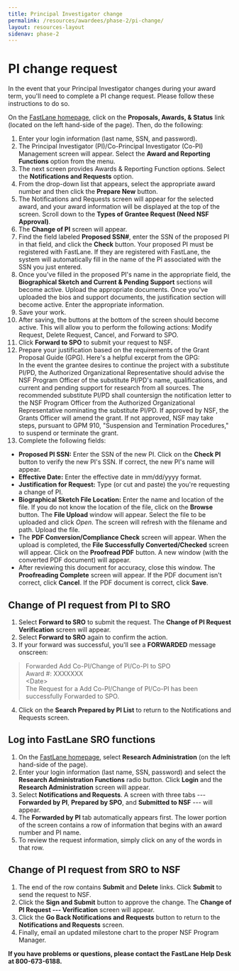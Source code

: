 ```yaml
---
title: Principal Investigator change
permalink: /resources/awardees/phase-2/pi-change/
layout: resources-layout
sidenav: phase-2
---
```


# PI change request

In the event that your Principal Investigator changes during your award term, you'll need to complete a PI change request. Please follow these instructions to do so.

On the [FastLane homepage](http://www.fastlane.nsf.gov), click on the **Proposals, Awards, & Status** link (located on the left hand-side of the page). Then, do the following:

1. Enter your login information (last name, SSN, and password).
2. The Principal Investigator (PI)/Co-Principal Investigator (Co-PI) Management screen will appear. Select the **Award and Reporting Functions** option from the menu.
3. The next screen provides Awards & Reporting Function options. Select the **Notifications and Requests** option.
4. From the drop-down list that appears, select the appropriate award number and then click the **Prepare New** button.
5. The Notifications and Requests screen will appear for the selected award, and your award information will be displayed at the top of the screen. Scroll down to the **Types of Grantee Request (Need NSF Approval)**.
6. The **Change of PI** screen will appear.
7. Find the field labeled **Proposed SSN#**, enter the SSN of the proposed PI in that field, and click the **Check** button. Your proposed PI must be registered with FastLane. If they are registered with FastLane, the system will automatically fill in the name of the PI associated with the SSN you just entered.
8. Once you've filled in the proposed PI's name in the appropriate field, the **Biographical Sketch and Current & Pending Support** sections will become active. Upload the appropriate documents. Once you've uploaded the bios and support documents, the justification section will become active. Enter the appropriate information.
9. Save your work.
10. After saving, the buttons at the bottom of the screen should become active. This will allow you to perform the following actions: Modify Request, Delete Request, Cancel, and Forward to SPO.
11. Click **Forward to SPO** to submit your request to NSF.
12. Prepare your justification based on the requirements of the Grant Proposal Guide (GPG). Here's a helpful excerpt from the GPG:  
In the event the grantee desires to continue the project with a substitute PI/PD, the Authorized Organizational Representative should advise the NSF Program Officer of the substitute PI/PD's name, qualifications, and current and pending support for research from all sources. The recommended substitute PI/PD shall countersign the notification letter to the NSF Program Officer from the Authorized Organizational Representative nominating the substitute PI/PD. If approved by NSF, the Grants Officer will amend the grant. If not approved, NSF may take steps, pursuant to GPM 910, "Suspension and Termination Procedures," to suspend or terminate the grant.  
13. Complete the following fields:  
- **Proposed PI SSN:** Enter the SSN of the new PI. Click on the **Check PI** button to verify the new PI's SSN. If correct, the new PI's name will appear.
- **Effective Date:** Enter the effective date in mm/dd/yyyy format.
- **Justification for Request:** Type (or cut and paste) the you're requesting a change of PI.
- **Biographical Sketch File Location:** Enter the name and location of the file. If you do not know the location of the file, click on the **Browse** button. The **File Upload** window will appear. Select the file to be uploaded and click *Open*. The screen will refresh with the filename and path. Upload the file.
- The **PDF Conversion/Compliance Check** screen will appear. When the upload is completed, the **File Successfully Converted/Checked** screen will appear. Click on the **Proofread PDF** button. A new window (with the converted PDF document) will appear.
- After reviewing this document for accuracy, close this window. The **Proofreading Complete** screen will appear. If the PDF document isn't correct, click **Cancel**. If the PDF document is correct, click **Save**.

## Change of PI request from PI to SRO  

1. Select **Forward to SRO** to submit the request. The **Change of PI Request Verification** screen will appear.
2. Select **Forward to SRO** again to confirm the action.
3. If your forward was successful, you'll see a **FORWARDED** message onscreen:  
> Forwarded Add Co-PI/Change of PI/Co-PI to SPO  
> Award #: XXXXXXX  
> \<Date\>  
> The Request for a Add Co-PI/Change of PI/Co-PI has been successfully Forwarded to SPO.  
4. Click on the **Search Prepared by PI List** to return to the Notifications and Requests screen.

## Log into FastLane SRO functions  

1. On the [FastLane homepage](http://www.fastlane.nsf.gov), select **Research Administration** (on the left hand-side of the page).
2. Enter your login information (last name, SSN, password) and select the **Research Administration Functions** radio button. Click **Login** and the **Research Administration** screen will appear.
3. Select **Notifications and Requests**. A screen with three tabs --- **Forwarded by PI**, **Prepared by SPO**, and **Submitted to NSF** --- will appear.
4. The **Forwarded by PI** tab automatically appears first. The lower portion of the screen contains a row of information that begins with an award number and PI name.
5. To review the request information, simply click on any of the words in that row.

## Change of PI request from SRO to NSF  

1. The end of the row contains **Submit** and **Delete** links. Click **Submit** to send the request to NSF.
2. Click the **Sign and Submit** button to approve the change. The **Change of PI Request --- Verification** screen will appear.
3. Click the **Go Back Notifications and Requests** button to return to the **Notifications and Requests** screen.
4. Finally, email an updated milestone chart to the proper NSF Program Manager.

**If you have problems or questions, please contact the FastLane Help Desk at 800-673-6188.**
